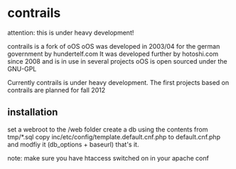 contrails
=========

attention: this is under heavy development!

contrails is a fork of oOS 
oOS was developed in 2003/04 for the german government by hundertelf.com
It was developed further by hotoshi.com since 2008 and is in use in several projects
oOS is open sourced under the GNU-GPL

Currently contrails is under heavy development. 
The first projects based on contrails are planned for fall 2012 

installation
------------

set a webroot to the /web folder
create a db using the contents from tmp/*.sql
copy inc/etc/config/template.default.cnf.php to default.cnf.php and modfiy it (db_options + baseurl)
that's it. 

note:
make sure you have htaccess switched on in your apache conf

